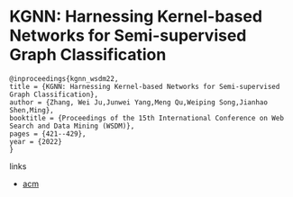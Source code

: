 # KGNN: Harnessing Kernel-based Networks for Semi-supervised Graph Classification

```
@inproceedings{kgnn_wsdm22,
title = {KGNN: Harnessing Kernel-based Networks for Semi-supervised Graph Classification},
author = {Zhang, Wei Ju,Junwei Yang,Meng Qu,Weiping Song,Jianhao Shen,Ming},
booktitle = {Proceedings of the 15th International Conference on Web Search and Data Mining (WSDM)},
pages = {421--429},
year = {2022}
}
```

links
- [acm](https://dl.acm.org/doi/10.1145/3488560.3498429)
